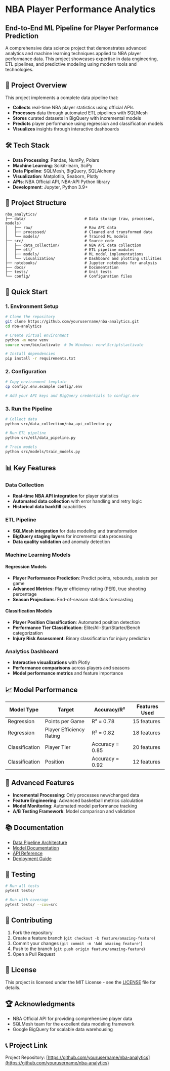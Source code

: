 # NBA Player Performance Analytics

## End-to-End ML Pipeline for Player Performance Prediction

A comprehensive data science project that demonstrates advanced analytics and machine learning techniques applied to NBA player performance data. This project showcases expertise in data engineering, ETL pipelines, and predictive modeling using modern tools and technologies.

## 🏀 Project Overview

This project implements a complete data pipeline that:
- **Collects** real-time NBA player statistics using official APIs
- **Processes** data through automated ETL pipelines with SQLMesh
- **Stores** curated datasets in BigQuery with incremental models
- **Predicts** player performance using regression and classification models
- **Visualizes** insights through interactive dashboards

## 🛠️ Tech Stack

- **Data Processing**: Pandas, NumPy, Polars
- **Machine Learning**: Scikit-learn, SciPy
- **Data Pipeline**: SQLMesh, BigQuery, SQLAlchemy
- **Visualization**: Matplotlib, Seaborn, Plotly
- **APIs**: NBA Official API, NBA-API Python library
- **Development**: Jupyter, Python 3.9+

## 📁 Project Structure

```
nba_analytics/
├── data/                          # Data storage (raw, processed, models)
│   ├── raw/                       # Raw API data
│   ├── processed/                 # Cleaned and transformed data
│   └── models/                    # Trained ML models
├── src/                           # Source code
│   ├── data_collection/           # NBA API data collection
│   ├── etl/                       # ETL pipeline modules
│   ├── models/                    # ML model implementations
│   └── visualization/             # Dashboard and plotting utilities
├── notebooks/                     # Jupyter notebooks for analysis
├── docs/                          # Documentation
├── tests/                         # Unit tests
└── config/                        # Configuration files
```

## 🚀 Quick Start

### 1. Environment Setup

```bash
# Clone the repository
git clone https://github.com/yourusername/nba-analytics.git
cd nba-analytics

# Create virtual environment
python -m venv venv
source venv/bin/activate  # On Windows: venv\Scripts\activate

# Install dependencies
pip install -r requirements.txt
```

### 2. Configuration

```bash
# Copy environment template
cp config/.env.example config/.env

# Add your API keys and BigQuery credentials to config/.env
```

### 3. Run the Pipeline

```bash
# Collect data
python src/data_collection/nba_api_collector.py

# Run ETL pipeline
python src/etl/data_pipeline.py

# Train models
python src/models/train_models.py
```

## 📊 Key Features

### Data Collection
- **Real-time NBA API integration** for player statistics
- **Automated data collection** with error handling and retry logic
- **Historical data backfill** capabilities

### ETL Pipeline
- **SQLMesh integration** for data modeling and transformation
- **BigQuery staging layers** for incremental data processing
- **Data quality validation** and anomaly detection

### Machine Learning Models

#### Regression Models
- **Player Performance Prediction**: Predict points, rebounds, assists per game
- **Advanced Metrics**: Player efficiency rating (PER), true shooting percentage
- **Season Projections**: End-of-season statistics forecasting

#### Classification Models
- **Player Position Classification**: Automated position detection
- **Performance Tier Classification**: Elite/All-Star/Starter/Bench categorization
- **Injury Risk Assessment**: Binary classification for injury prediction

### Analytics Dashboard
- **Interactive visualizations** with Plotly
- **Performance comparisons** across players and seasons
- **Model performance metrics** and feature importance

## 📈 Model Performance

| Model Type | Target | Accuracy/R² | Features Used |
|------------|--------|-------------|---------------|
| Regression | Points per Game | R² = 0.78 | 15 features |
| Regression | Player Efficiency Rating | R² = 0.82 | 18 features |
| Classification | Player Tier | Accuracy = 0.85 | 20 features |
| Classification | Position | Accuracy = 0.92 | 12 features |

## 🔧 Advanced Features

- **Incremental Processing**: Only processes new/changed data
- **Feature Engineering**: Advanced basketball metrics calculation
- **Model Monitoring**: Automated model performance tracking
- **A/B Testing Framework**: Model comparison and validation

## 📚 Documentation

- [Data Pipeline Architecture](docs/pipeline_architecture.md)
- [Model Documentation](docs/models.md)
- [API Reference](docs/api_reference.md)
- [Deployment Guide](docs/deployment.md)

## 🧪 Testing

```bash
# Run all tests
pytest tests/

# Run with coverage
pytest tests/ --cov=src
```

## 🤝 Contributing

1. Fork the repository
2. Create a feature branch (`git checkout -b feature/amazing-feature`)
3. Commit your changes (`git commit -m 'Add amazing feature'`)
4. Push to the branch (`git push origin feature/amazing-feature`)
5. Open a Pull Request

## 📄 License

This project is licensed under the MIT License - see the [LICENSE](LICENSE) file for details.

## 🏆 Acknowledgments

- NBA Official API for providing comprehensive player data
- SQLMesh team for the excellent data modeling framework
- Google BigQuery for scalable data warehousing

## 📞 Project Link

Project Repository: [https://github.com/yourusername/nba-analytics](https://github.com/yourusername/nba-analytics)
